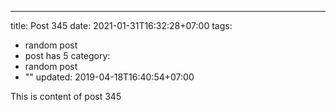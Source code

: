 ---
title: Post 345
date: 2021-01-31T16:32:28+07:00
tags:
  - random post
  - post has 5
category:
  - random post
  - ""
updated: 2019-04-18T16:40:54+07:00

This is content of post 345